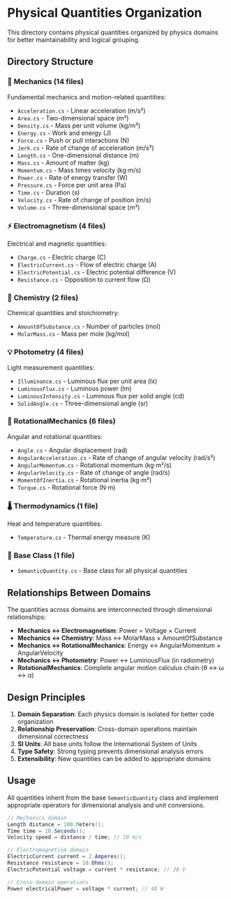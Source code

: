 # Physical Quantities Organization

This directory contains physical quantities organized by physics domains for better maintainability and logical grouping.

## Directory Structure

### 🔧 **Mechanics** (14 files)
Fundamental mechanics and motion-related quantities:
- `Acceleration.cs` - Linear acceleration (m/s²)
- `Area.cs` - Two-dimensional space (m²)
- `Density.cs` - Mass per unit volume (kg/m³)
- `Energy.cs` - Work and energy (J)
- `Force.cs` - Push or pull interactions (N)
- `Jerk.cs` - Rate of change of acceleration (m/s³)
- `Length.cs` - One-dimensional distance (m)
- `Mass.cs` - Amount of matter (kg)
- `Momentum.cs` - Mass times velocity (kg⋅m/s)
- `Power.cs` - Rate of energy transfer (W)
- `Pressure.cs` - Force per unit area (Pa)
- `Time.cs` - Duration (s)
- `Velocity.cs` - Rate of change of position (m/s)
- `Volume.cs` - Three-dimensional space (m³)

### ⚡ **Electromagnetism** (4 files)
Electrical and magnetic quantities:
- `Charge.cs` - Electric charge (C)
- `ElectricCurrent.cs` - Flow of electric charge (A)
- `ElectricPotential.cs` - Electric potential difference (V)
- `Resistance.cs` - Opposition to current flow (Ω)

### 🧪 **Chemistry** (2 files)
Chemical quantities and stoichiometry:
- `AmountOfSubstance.cs` - Number of particles (mol)
- `MolarMass.cs` - Mass per mole (kg/mol)

### 💡 **Photometry** (4 files)
Light measurement quantities:
- `Illuminance.cs` - Luminous flux per unit area (lx)
- `LuminousFlux.cs` - Luminous power (lm)
- `LuminousIntensity.cs` - Luminous flux per solid angle (cd)
- `SolidAngle.cs` - Three-dimensional angle (sr)

### 🔄 **RotationalMechanics** (6 files)
Angular and rotational quantities:
- `Angle.cs` - Angular displacement (rad)
- `AngularAcceleration.cs` - Rate of change of angular velocity (rad/s²)
- `AngularMomentum.cs` - Rotational momentum (kg⋅m²/s)
- `AngularVelocity.cs` - Rate of change of angle (rad/s)
- `MomentOfInertia.cs` - Rotational inertia (kg⋅m²)
- `Torque.cs` - Rotational force (N⋅m)

### 🌡️ **Thermodynamics** (1 file)
Heat and temperature quantities:
- `Temperature.cs` - Thermal energy measure (K)

### 📐 **Base Class** (1 file)
- `SemanticQuantity.cs` - Base class for all physical quantities

## Relationships Between Domains

The quantities across domains are interconnected through dimensional relationships:

- **Mechanics ↔ Electromagnetism**: Power = Voltage × Current
- **Mechanics ↔ Chemistry**: Mass ↔ MolarMass × AmountOfSubstance  
- **Mechanics ↔ RotationalMechanics**: Energy ↔ AngularMomentum × AngularVelocity
- **Mechanics ↔ Photometry**: Power ↔ LuminousFlux (in radiometry)
- **RotationalMechanics**: Complete angular motion calculus chain (θ ↔ ω ↔ α)

## Design Principles

1. **Domain Separation**: Each physics domain is isolated for better code organization
2. **Relationship Preservation**: Cross-domain operations maintain dimensional correctness
3. **SI Units**: All base units follow the International System of Units
4. **Type Safety**: Strong typing prevents dimensional analysis errors
5. **Extensibility**: New quantities can be added to appropriate domains

## Usage

All quantities inherit from the base `SemanticQuantity` class and implement appropriate operators for dimensional analysis and unit conversions.

```csharp
// Mechanics domain
Length distance = 100.Meters();
Time time = 10.Seconds();
Velocity speed = distance / time; // 10 m/s

// Electromagnetism domain  
ElectricCurrent current = 2.Amperes();
Resistance resistance = 10.Ohms();
ElectricPotential voltage = current * resistance; // 20 V

// Cross-domain operations
Power electricalPower = voltage * current; // 40 W
``` 
